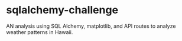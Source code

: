 # sqlalchemy-challenge
AN analysis using SQL Alchemy, matplotlib, and API routes to analyze weather patterns in Hawaii.
